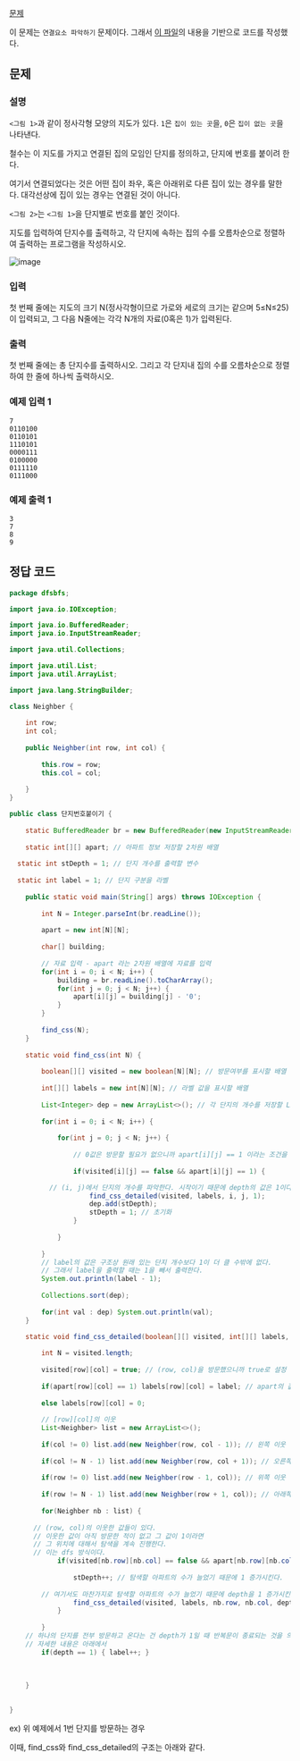 [문제](https://www.acmicpc.net/problem/2667)

이 문제는 `연결요소 파악하기` 문제이다. 그래서 [이 파일](/CodingTest/그래프(Graph)/관련내용/인접행렬기반연결요소확인.md)의 내용을 기반으로 코드를 작성했다. 

## 문제 

### 설명 

`<그림 1>`과 같이 정사각형 모양의 지도가 있다. `1`은 `집이 있는 곳`을, `0`은 `집이 없는 곳`을 나타낸다.  

철수는 이 지도를 가지고 연결된 집의 모임인 단지를 정의하고, 단지에 번호를 붙이려 한다.  

여기서 연결되었다는 것은 어떤 집이 좌우, 혹은 아래위로 다른 집이 있는 경우를 말한다. 대각선상에 집이 있는 경우는 연결된 것이 아니다.  

`<그림 2>`는 `<그림 1>`을 단지별로 번호를 붙인 것이다. 

지도를 입력하여 단지수를 출력하고, 각 단지에 속하는 집의 수를 오름차순으로 정렬하여 출력하는 프로그램을 작성하시오.

![image](https://user-images.githubusercontent.com/64796257/159826402-03171359-e688-4f35-837f-104a7841a455.png)

### 입력 

첫 번째 줄에는 지도의 크기 N(정사각형이므로 가로와 세로의 크기는 같으며 5≤N≤25)이 입력되고, 그 다음 N줄에는 각각 N개의 자료(0혹은 1)가 입력된다.

### 출력 

첫 번째 줄에는 총 단지수를 출력하시오. 그리고 각 단지내 집의 수를 오름차순으로 정렬하여 한 줄에 하나씩 출력하시오.

### 예제 입력 1 
```
7
0110100
0110101
1110101
0000111
0100000
0111110
0111000
```

### 예제 출력 1 

``` 
3
7
8
9
```

## 정답 코드 

``` java
package dfsbfs;

import java.io.IOException;

import java.io.BufferedReader;
import java.io.InputStreamReader;

import java.util.Collections;

import java.util.List;
import java.util.ArrayList;

import java.lang.StringBuilder;

class Neighber {
	
	int row; 
	int col;
	
	public Neighber(int row, int col) {
		
		this.row = row;
		this.col = col;
		
	}
}

public class 단지번호붙이기 {
	
	static BufferedReader br = new BufferedReader(new InputStreamReader(System.in));
	
	static int[][] apart; // 아파트 정보 저장할 2차원 배열 
  
  static int stDepth = 1; // 단지 개수를 출력할 변수
  
  static int label = 1; // 단지 구분을 라벨
  
	public static void main(String[] args) throws IOException {
		
		int N = Integer.parseInt(br.readLine());
		
		apart = new int[N][N]; 
		
		char[] building;
		
		// 자료 입력 - apart 라는 2차원 배열에 자료를 입력  
		for(int i = 0; i < N; i++) {
			building = br.readLine().toCharArray();
			for(int j = 0; j < N; j++) {
				apart[i][j] = building[j] - '0';
			}
		}
		
		find_css(N);		
	}
	
	static void find_css(int N) {
		
		boolean[][] visited = new boolean[N][N]; // 방문여부를 표시할 배열
		
		int[][] labels = new int[N][N]; // 라벨 값을 표시할 배열
				
		List<Integer> dep = new ArrayList<>(); // 각 단지의 개수를 저장할 List 
		
		for(int i = 0; i < N; i++) {
			
			for(int j = 0; j < N; j++) {
				
				// 0값은 방문할 필요가 없으니까 apart[i][j] == 1 이라는 조건을 설정함
        
				if(visited[i][j] == false && apart[i][j] == 1) {

          // (i, j)에서 단지의 개수를 파악한다. 시작이기 때문에 depth의 값은 1이다.
					find_css_detailed(visited, labels, i, j, 1); 
					dep.add(stDepth);
					stDepth = 1; // 초기화
				}
				
			}
			
		}		
		// label의 값은 구조상 원래 있는 단지 개수보다 1이 더 클 수밖에 없다.
		// 그래서 label을 출력할 때는 1을 빼서 출력한다.
		System.out.println(label - 1);
		
		Collections.sort(dep);
		
		for(int val : dep) System.out.println(val);
	}

	static void find_css_detailed(boolean[][] visited, int[][] labels, int row, int col, int depth) {
  
		int N = visited.length;
		
		visited[row][col] = true; // (row, col)을 방문했으니까 true로 설정
		
		if(apart[row][col] == 1) labels[row][col] = label; // apart의 값이 1이면 label 값을 붙여준다.
		
		else labels[row][col] = 0;
		
		// [row][col]의 이웃
		List<Neighber> list = new ArrayList<>();
		
		if(col != 0) list.add(new Neighber(row, col - 1)); // 왼쪽 이웃
		
		if(col != N - 1) list.add(new Neighber(row, col + 1)); // 오른쪽 이웃
		
		if(row != 0) list.add(new Neighber(row - 1, col)); // 위쪽 이웃
		
		if(row != N - 1) list.add(new Neighber(row + 1, col)); // 아래쪽 이웃
		
		for(Neighber nb : list) {
			
      // (row, col)의 이웃한 값들이 있다.
      // 이웃한 값이 아직 방문한 적이 없고 그 값이 1이라면 
      // 그 위치에 대해서 탐색을 계속 진행한다.
      // 이는 dfs 방식이다.
			if(visited[nb.row][nb.col] == false && apart[nb.row][nb.col] == 1) {
      
				stDepth++; // 탐색할 아파트의 수가 늘었기 때문에 1 증가시킨다.
        
        // 여기서도 마찬가지로 탐색할 아파트의 수가 늘었기 때문에 depth을 1 증가시킨다.
				find_css_detailed(visited, labels, nb.row, nb.col, depth + 1);
			}
			
		}
    // 하나의 단지를 전부 방문하고 온다는 건 depth가 1일 때 반복문이 종료되는 것을 의미한다.
    // 자세한 내용은 아래에서 
		if(depth == 1) { label++; }
		
		
		
	}
	

}
```

ex) 위 예제에서 1번 단지를 방문하는 경우

이때, find_css와 find_css_detailed의 구조는 아래와 같다. 















